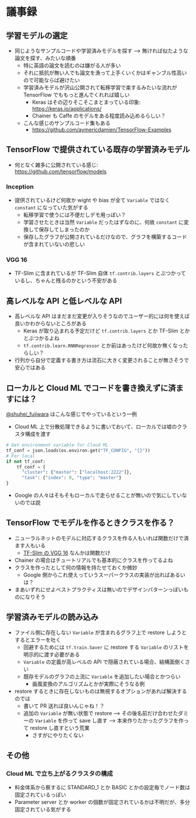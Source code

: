 # 議事録

## 学習モデルの選定

* 同じようなサンプルコードや学習済みモデルを探す --> 無ければ似たような論文を探す、みたいな順番
  - 特に英語の論文を読むのは嫌がる人が多い
  - それに抵抗が無い人でも論文を漁って上手くいくかはギャンブル性高いので可能ならば避けたい
  - 学習済みモデルが沢山公開されて転移学習で楽するみたいな流れが TensorFlow でももっと進んでくれれば嬉しい
    + Keras はその辺りそこそこまとまっている印象: https://keras.io/applications/
    + Chainer も Caffe のモデルをある程度読み込めるらしい？
  - こんな感じのサンプルコード集もある
    + https://github.com/aymericdamien/TensorFlow-Examples

## TensorFlow で提供されている既存の学習済みモデル

* 何となく雑多に公開されている感じ: https://github.com/tensorflow/models

### Inception

* 提供されているけど何故か wight や bias が全て `Variable` ではなく `constant` になっていた気がする
  - 転移学習で使うには不便だしデモ用っぽい？
  - 学習させたときは当然 `Variable` だったはずなのに、何故 `constant` に変換して保存してしまったのか
  - 保存したグラフが公開されているだけなので、グラフを構築するコードが含まれていないの悲しい

### VGG 16

* TF-Slim に含まれているが TF-Slim 自体 `tf.contrib.layers` とぶつかっているし、ちゃんと残るのかという不安がある

## 高レベルな API と低レベルな API

* 高レベルな API はまだまだ変更が入りそうなのでユーザー的には何を使えば良いかわからないところがある
  - Keras が取り込まれる予定だけど `tf.contrib.layers` とか TF-Slim とかとぶつかるよね
  - `tf.contrib.learn.RNNRegressor` とか前はあったけど何故か無くなったらしい？
* 行列から自分で定義する書き方は流石に大きく変更されることが無さそうで安心ではある

## ローカルと Cloud ML でコードを書き換えずに済ますには？
[@shuhei_fujiwara](https://twitter.com/shuhei_fujiwara) はこんな感じでやっているという一例

* Cloud ML 上で分散処理できるように書いておいて、ローカルでは嘘のクラスタ構成を渡す

```python
# Get environment variable for Cloud ML
tf_conf = json.loads(os.environ.get("TF_CONFIG", "{}"))
# For local
if not tf_conf:
    tf_conf = {
      "cluster": {"master": ["localhost:2222"]},
      "task": {"index": 0, "type": "master"}
}
```

* Google の人々はそもそもローカルで走らせることが無いので気にしていないのでは説

## TensorFlow でモデルを作るときクラスを作る？

* ニューラルネットのモデルに対応するクラスを作る人もいれば関数だけで済ます人もいる
  - [TF-Slim の VGG 16](https://github.com/tensorflow/models/blob/master/slim/nets/vgg.py#L125) なんかは関数だけ
* Chainer の場合はチュートリアルでも基本的にクラスを作ってるよね
* クラスを作ったとして何の情報を持たせておくか微妙
  - Google 側からこれ使えっていうスーパークラスの実装が出ればあるいは？
* まあいずれにせよベストプラクティスは無いのでデザインパターンっぽいものになりそう

## 学習済みモデルの読み込み

* ファイル側に存在しない `Variable` が含まれるグラフ上で restore しようとするとエラーを吐く
  - 回避するためには `tf.train.Saver` に restore する `Variable` のリストを明示的に渡す必要がある
  - `Variable` の定義が高レベルの API で隠蔽されている場合、結構面倒くさい
  - 既存モデルのグラフの上流に `Variable` を追加したい場合とかつらい
    + 画風変換のアルゴリズムとかが実際にそうなる例    
* restore するときに存在しないものは無視するオプションがあれば解決するのでは
  - 書いて PR 送れば良いんじゃね！？
  - 追加の `Variable` が無い状態で restore --> その後名前だけ合わせたダミーの `Variable` を作って save し直す --> 本来作りたかったグラフを作って restore し直すという荒業
    + さすがにやりたくない

## その他

### Cloud ML で立ち上がるクラスタの構成

* 料金体系から察するに STANDARD_1 とか BASIC とかの設定毎でノード数は固定されているっぽい
* Parameter server とか worker の個数が固定されているかは不明だが、多分固定されている気がする